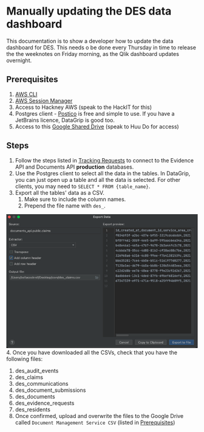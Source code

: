 # Manually updating the DES data dashboard

This documentation is to show a developer how to update the data dashboard for DES. This needs o
be done every Thursday in time to release the the weeknotes on Friday morning, as the Qlik
dashboard updates overnight.

## Prerequisites

1. [AWS CLI](https://docs.aws.amazon.com/cli/latest/userguide/cli-chap-welcome.html)
2. [AWS Session Manager](https://docs.aws.amazon.com/systems-manager/latest/userguide/session-manager-working-with-install-plugin.html#install-plugin-macos)
3. Access to Hackney AWS (speak to the HackIT for this)
4. Postgres client - [Postico](https://eggerapps.at/postico/) is free and simple to use. If you have a JetBrains licence, DataGrip is good too.
5. Access to this [Google Shared Drive](https://drive.google.com/drive/folders/12e_kz8U5xLRKIwr-CXjjnn68oavVzTlb) (speak to Huu Do for access)

## Steps

1. Follow the steps listed in [Tracking Requests](tracking-requests.md) to connect to the Evidence API and Documents API **production** databases.
2. Use the Postgres client to select all the data in the tables. In DataGrip, you can just open up a table and all the data is selected. For other clients, you may need to `SELECT * FROM {table_name}`.
3. Export all the tables' data as a CSV.
   1. Make sure to include the column names.
   2. Prepend the file name with `des_`.

![export csv](images/export-csv.png)
4. Once you have downloaded all the CSVs, check that you have the following files:
   1. des_audit_events
   2. des_claims
   3. des_communications
   4. des_document_submissions
   5. des_documents
   6. des_evidence_requests
   7. des_residents
5. Once confirmed, upload and overwrite the files to the Google Drive called `Document Management Service CSV` (listed in [Prerequisites](#prerequisites))
